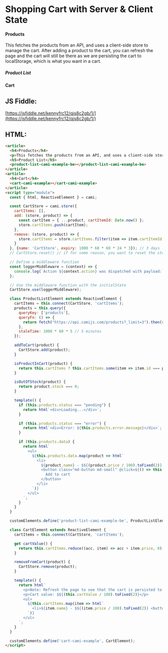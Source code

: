 # Shopping Cart with Server & Client State

<article>
  <h4>Products</h4>
  <p>This fetches the products from an API, and uses a client-side store to manage the cart. After adding a product to the cart, you can refresh the page and the cart will still be there as we are persisting the cart to localStorage, which is what you want in a cart.</p>
  <h5>Product List</h5>
  <product-list-cami-example-be></product-list-cami-example-be>
</article>
<article>
  <h4>Cart</h4>
  <cart-cami-example></cart-cami-example>
</article>
<script type="module">
  const { html, ReactiveElement } = cami;

  const CartStore = cami.store({
    cartItems: [],
    add: (store, product) => {
      const cartItem = { ...product, cartItemId: Date.now() };
      store.cartItems.push(cartItem);
    },
    remove: (store, product) => {
      store.cartItems = store.cartItems.filter(item => item.cartItemId !== product.cartItemId);
    }
  }, {name: 'CartStore', expiry: 1000 * 60 * 60 * 24 * 3}); // 3 days
  // CartStore.reset() // if for some reason, you want to reset the store

  // Define a middleware function
  const loggerMiddleware = (context) => {
    console.log(`Action ${context.action} was dispatched with payload:`, context.payload);
  };

  // Use the middleware function with the initialState
  CartStore.use(loggerMiddleware);

  class ProductListElement extends ReactiveElement {
    cartItems = this.connect(CartStore, 'cartItems');
    products = this.query({
      queryKey: ['products'],
      queryFn: () => {
        return fetch("https://api.camijs.com/products?_limit=3").then(res => res.json())
      },
      staleTime: 1000 * 60 * 5 // 5 minutes
    });

    addToCart(product) {
      CartStore.add(product);
    }

    isProductInCart(product) {
      return this.cartItems ? this.cartItems.some(item => item.id === product.id) : false;
    }

    isOutOfStock(product) {
      return product.stock === 0;
    }

    template() {
      if (this.products.status === "pending") {
        return html`<div>Loading...</div>`;
      }

      if (this.products.status === "error") {
        return html`<div>Error: ${this.products.error.message}</div>`;
      }

      if (this.products.data) {
        return html`
          <ul>
            ${this.products.data.map(product => html`
              <li>
                ${product.name} - $${(product.price / 100).toFixed(2)}
                <button class="md-button md-small" @click=${() => this.addToCart(product)} ?disabled=${this.isOutOfStock(product)}>
                  Add to cart
                </button>
              </li>
            `)}
          </ul>
        `;
      }
    }
  }

  customElements.define('product-list-cami-example-be', ProductListElement);

  class CartElement extends ReactiveElement {
    cartItems = this.connect(CartStore, 'cartItems');

    get cartValue() {
      return this.cartItems.reduce((acc, item) => acc + item.price, 0);
    }

    removeFromCart(product) {
      CartStore.remove(product);
    }

    template() {
      return html`
        <p>Note: Refresh the page to see that the cart is persisted to localStorage. You can also look at <code>Chrome DevTools > Application > Local Storage</code> to see the cart items.</p>
        <p>Cart value: $${(this.cartValue / 100).toFixed(2)}</p>
        <ul>
          ${this.cartItems.map(item => html`
            <li>${item.name} - $${(item.price / 100).toFixed(2)} <button class="md-button md-small" @click=${() => this.removeFromCart(item)}>Remove</button></li>
          `)}
        </ul>
      `;
    }
  }

  customElements.define('cart-cami-example', CartElement);
</script>

## JS Fiddle:

[https://jsfiddle.net/kennyfrc12/qjs8c2gb/1/](https://jsfiddle.net/kennyfrc12/qjs8c2gb/1/)


## HTML:

```html
<article>
  <h4>Products</h4>
  <p>This fetches the products from an API, and uses a client-side store to manage the cart. After adding a product to the cart, you can refresh the page and the cart will still be there as we are persisting the cart to localStorage, which is what you want in a cart.</p>
  <h5>Product List</h5>
  <product-list-cami-example-be></product-list-cami-example-be>
</article>
<article>
  <h4>Cart</h4>
  <cart-cami-example></cart-cami-example>
</article>
<script type="module">
  const { html, ReactiveElement } = cami;

  const CartStore = cami.store({
    cartItems: [],
    add: (store, product) => {
      const cartItem = { ...product, cartItemId: Date.now() };
      store.cartItems.push(cartItem);
    },
    remove: (store, product) => {
      store.cartItems = store.cartItems.filter(item => item.cartItemId !== product.cartItemId);
    }
  }, {name: 'CartStore', expiry: 1000 * 60 * 60 * 24 * 3}); // 3 days
  // CartStore.reset() // if for some reason, you want to reset the store

  // Define a middleware function
  const loggerMiddleware = (context) => {
    console.log(`Action ${context.action} was dispatched with payload:`, context.payload);
  };

  // Use the middleware function with the initialState
  CartStore.use(loggerMiddleware);

  class ProductListElement extends ReactiveElement {
    cartItems = this.connect(CartStore, 'cartItems');
    products = this.query({
      queryKey: ['products'],
      queryFn: () => {
        return fetch("https://api.camijs.com/products?_limit=3").then(res => res.json())
      },
      staleTime: 1000 * 60 * 5 // 5 minutes
    });

    addToCart(product) {
      CartStore.add(product);
    }

    isProductInCart(product) {
      return this.cartItems ? this.cartItems.some(item => item.id === product.id) : false;
    }

    isOutOfStock(product) {
      return product.stock === 0;
    }

    template() {
      if (this.products.status === "pending") {
        return html`<div>Loading...</div>`;
      }

      if (this.products.status === "error") {
        return html`<div>Error: ${this.products.error.message}</div>`;
      }

      if (this.products.data) {
        return html`
          <ul>
            ${this.products.data.map(product => html`
              <li>
                ${product.name} - $${(product.price / 100).toFixed(2)}
                <button class="md-button md-small" @click=${() => this.addToCart(product)} ?disabled=${this.isOutOfStock(product)}>
                  Add to cart
                </button>
              </li>
            `)}
          </ul>
        `;
      }
    }
  }

  customElements.define('product-list-cami-example-be', ProductListElement);

  class CartElement extends ReactiveElement {
    cartItems = this.connect(CartStore, 'cartItems');

    get cartValue() {
      return this.cartItems.reduce((acc, item) => acc + item.price, 0);
    }

    removeFromCart(product) {
      CartStore.remove(product);
    }

    template() {
      return html`
        <p>Note: Refresh the page to see that the cart is persisted to localStorage. You can also look at <code>Chrome DevTools > Application > Local Storage</code> to see the cart items.</p>
        <p>Cart value: $${(this.cartValue / 100).toFixed(2)}</p>
        <ul>
          ${this.cartItems.map(item => html`
            <li>${item.name} - $${(item.price / 100).toFixed(2)} <button class="md-button md-small" @click=${() => this.removeFromCart(item)}>Remove</button></li>
          `)}
        </ul>
      `;
    }
  }

  customElements.define('cart-cami-example', CartElement);
</script>

```
